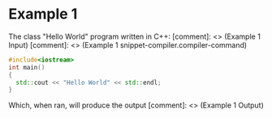 # Example 1

The class "Hello World" program written in C++:
[comment]: <> (Example 1 Input)
[comment]: <> (Example 1 snippet-compiler.compiler-command)
```cpp
#include<iostream>
int main()
{
  std::cout << "Hello World" << std::endl;
}
```

Which, when ran, will produce the output
[comment]: <> (Example 1 Output)
```
```
